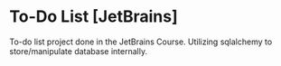 # To-Do List [JetBrains]
To-do list project done in the JetBrains Course. Utilizing sqlalchemy to store/manipulate database internally.
